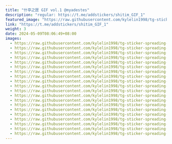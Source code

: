 ```yaml
---
title: "什亭之匣 GIF vol.1 @myadestes"
description: "regular: https://t.me/addstickers/shitim_GIF_1"
featured_image: "https://raw.githubusercontent.com/kylelin1998/tg-sticker-spreading-worldwide-images/main/img/66370a7b-10a1-45fd-8e6f-43ddf18b7e7d.jpg"
link: "https://t.me/addstickers/shitim_GIF_1"
weight: 3
date: 2024-05-09T08:06:49+08:00
images:
  - https://raw.githubusercontent.com/kylelin1998/tg-sticker-spreading-worldwide-images/main/img/66370a7b-10a1-45fd-8e6f-43ddf18b7e7d.jpg
  - https://raw.githubusercontent.com/kylelin1998/tg-sticker-spreading-worldwide-images/main/img/e2df3935-2cf6-4cc2-843b-0730575f46f8.jpg
  - https://raw.githubusercontent.com/kylelin1998/tg-sticker-spreading-worldwide-images/main/img/603e4b44-ce8b-4821-b225-0f0696e5b53f.jpg
  - https://raw.githubusercontent.com/kylelin1998/tg-sticker-spreading-worldwide-images/main/img/aac72417-5ab5-40a6-9788-fdfcf1290497.jpg
  - https://raw.githubusercontent.com/kylelin1998/tg-sticker-spreading-worldwide-images/main/img/2c37de76-2484-45f2-b949-a53c962b2a44.jpg
  - https://raw.githubusercontent.com/kylelin1998/tg-sticker-spreading-worldwide-images/main/img/9710066f-781f-4dce-b53a-6401a5fe15b3.jpg
  - https://raw.githubusercontent.com/kylelin1998/tg-sticker-spreading-worldwide-images/main/img/5aa6ffb6-1a1c-4c16-883f-dc7dafd3f752.jpg
  - https://raw.githubusercontent.com/kylelin1998/tg-sticker-spreading-worldwide-images/main/img/770520d9-0ef5-4b2d-ac69-53cc89c875d7.jpg
  - https://raw.githubusercontent.com/kylelin1998/tg-sticker-spreading-worldwide-images/main/img/bb49ca72-2cf9-49b0-a7bc-e6ad4ebe66c3.jpg
  - https://raw.githubusercontent.com/kylelin1998/tg-sticker-spreading-worldwide-images/main/img/679ff1d8-69e6-4ec2-b9ca-e41990652dbf.jpg
  - https://raw.githubusercontent.com/kylelin1998/tg-sticker-spreading-worldwide-images/main/img/b58208bd-f5fd-4d16-982f-d7d85d94688a.jpg
  - https://raw.githubusercontent.com/kylelin1998/tg-sticker-spreading-worldwide-images/main/img/6b2fceb7-999a-4630-9b66-0aa8f7ce06cb.jpg
  - https://raw.githubusercontent.com/kylelin1998/tg-sticker-spreading-worldwide-images/main/img/38a467f7-e72b-4897-a3d9-7fdee0dacb8c.jpg
  - https://raw.githubusercontent.com/kylelin1998/tg-sticker-spreading-worldwide-images/main/img/46f94229-6eb3-4bf7-a7c6-5eb2aae38dcf.jpg
  - https://raw.githubusercontent.com/kylelin1998/tg-sticker-spreading-worldwide-images/main/img/aba0ef10-5421-43eb-a5a4-7040805109c5.jpg
  - https://raw.githubusercontent.com/kylelin1998/tg-sticker-spreading-worldwide-images/main/img/74d1e4f9-45fd-455f-b900-be6748ce93ad.jpg
  - https://raw.githubusercontent.com/kylelin1998/tg-sticker-spreading-worldwide-images/main/img/cede16e5-83b0-4ca2-aeda-deb28f3d4903.jpg
  - https://raw.githubusercontent.com/kylelin1998/tg-sticker-spreading-worldwide-images/main/img/b2237a94-da02-4ece-8790-79a7af584f25.jpg
  - https://raw.githubusercontent.com/kylelin1998/tg-sticker-spreading-worldwide-images/main/img/c0f24660-6c4f-43cf-ae5d-52c96b3d7930.jpg
  - https://raw.githubusercontent.com/kylelin1998/tg-sticker-spreading-worldwide-images/main/img/1ecd8c5d-e2d8-4c25-9607-4fd0438cb084.jpg
---
```

